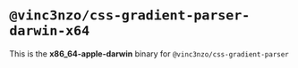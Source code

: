 # `@vinc3nzo/css-gradient-parser-darwin-x64`

This is the **x86_64-apple-darwin** binary for `@vinc3nzo/css-gradient-parser`
